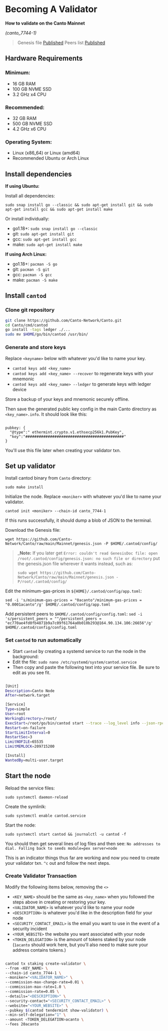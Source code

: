 # Becoming A Validator

**How to validate on the Canto Mainnet**

*(canto_7744-1)*

> Genesis file [Published](https://github.com/Canto-Network/Canto/raw/main/Mainnet/genesis.json)
> Peers list [Published](https://github.com/Canto-Network/Canto/blob/main/Mainnet/peers.txt)

## Hardware Requirements

### Minimum:
* 16 GB RAM
* 100 GB NVME SSD
* 3.2 GHz x4 CPU

### Recommended:
* 32 GB RAM
* 500 GB NVME SSD
* 4.2 GHz x6 CPU

### Operating System:
* Linux (x86_64) or Linux (amd64)
* Recommended Ubuntu or Arch Linux

## Install dependencies 

**If using Ubuntu:**

Install all dependencies:

`sudo snap install go --classic && sudo apt-get install git && sudo apt-get install gcc && sudo apt-get install make`

Or install individually:

* go1.18+: `sudo snap install go --classic`
* git: `sudo apt-get install git`
* gcc: `sudo apt-get install gcc`
* make: `sudo apt-get install make`

**If using Arch Linux:**

* go1.18+: `pacman -S go`
* git: `pacman -S git`
* gcc: `pacman -S gcc`
* make: `pacman -S make`

## Install `cantod`

### Clone git repository

```bash
git clone https://github.com/Canto-Network/Canto.git
cd Canto/cmd/cantod
go install -tags ledger ./...
sudo mv $HOME/go/bin/cantod /usr/bin/

```

### Generate and store keys

Replace `<keyname>` below with whatever you'd like to name your key.

*  `cantod keys add <key_name>`
*  `cantod keys add <key_name> --recover` to regenerate keys with your mnemonic
*  `cantod keys add <key_name> --ledger` to generate keys with ledger device

Store a backup of your keys and mnemonic securely offline.

Then save the generated public key config in the main Canto directory as `<key_name>.info`. It should look like this:

```

pubkey: {
  "@type":" ethermint.crypto.v1.ethsecp256k1.PubKey",
  "key":"############################################"
}

```

You'll use this file later when creating your validator txn.

## Set up validator

Install cantod binary from `Canto` directory: 

`sudo make install`

Initialize the node. Replace `<moniker>` with whatever you'd like to name your validator.

`cantod init <moniker> --chain-id canto_7744-1`

If this runs successfully, it should dump a blob of JSON to the terminal.

Download the Genesis file: 

`wget https://github.com/Canto-Network/Canto/raw/main/Mainnet/genesis.json -P $HOME/.cantod/config/` 

> _**Note:** If you later get `Error: couldn't read GenesisDoc file: open /root/.cantod/config/genesis.json: no such file or directory` put the genesis.json file wherever it wants instead, such as:
> 
> `sudo wget https://github.com/Canto-Network/Canto/raw/main/Mainnet/genesis.json -P/root/.cantod/config/`

Edit the minimum-gas-prices in `${HOME}/.cantod/config/app.toml`:

`sed -i 's/minimum-gas-prices = "0acanto"/minimum-gas-prices = "0.0001acanto"/g' $HOME/.cantod/config/app.toml`

Add persistent peers to `$HOME/.cantod/config/config.toml`:
`sed -i 's/persistent_peers = ""/persistent_peers = "ec770ae4fd0fb4871b9a7c09f61764a0b010b293@164.90.134.106:26656"/g' $HOME/.cantod/config/config.toml`

### Set `cantod` to run automatically

* Start `cantod` by creating a systemd service to run the node in the background: 
* Edit the file: `sudo nano /etc/systemd/system/cantod.service`
* Then copy and paste the following text into your service file. Be sure to edit as you see fit.

```bash

[Unit]
Description=Canto Node
After=network.target

[Service]
Type=simple
User=root
WorkingDirectory=/root/
ExecStart=/root/go/bin/cantod start --trace --log_level info --json-rpc.api eth,txpool,personal,net,debug,web3 --api.enable
Restart=on-failure
StartLimitInterval=0
RestartSec=3
LimitNOFILE=65535
LimitMEMLOCK=209715200

[Install]
WantedBy=multi-user.target

```

## Start the node

Reload the service files: 

`sudo systemctl daemon-reload`

Create the symlinlk: 

`sudo systemctl enable cantod.service`

Start the node: 

`sudo systemctl start cantod && journalctl -u cantod -f`

You should then get several lines of log files and then see: `No addresses to dial. Falling back to seeds module=pex server=node`

This is an indicator things thus far are working and now you need to create your validator txn. `^c` out and follow the next steps.

### Create Validator Transaction

Modify the following items below, removing the `<>`

- `<KEY_NAME>` should be the same as `<key_name>` when you followed the steps above in creating or restoring your key.
- `<VALIDATOR_NAME>` is whatever you'd like to name your node
- `<DESCRIPTION>` is whatever you'd like in the description field for your node
- `<SECURITY_CONTACT_EMAIL>` is the email you want to use in the event of a security incident
- `<YOUR_WEBSITE>` the website you want associated with your node
- `<TOKEN_DELEGATION>` is the amount of tokens staked by your node (`1acanto` should work here, but you'll also need to make sure your address contains tokens.)

```bash

cantod tx staking create-validator \
--from <KEY_NAME> \
--chain-id canto_7744-1 \
--moniker="<VALIDATOR_NAME>" \
--commission-max-change-rate=0.01 \
--commission-max-rate=1.0 \
--commission-rate=0.05 \
--details="<DESCRIPTION>" \
--security-contact="<SECURITY_CONTACT_EMAIL>" \
--website="<YOUR_WEBSITE>" \
--pubkey $(cantod tendermint show-validator) \
--min-self-delegation="1" \
--amount <TOKEN_DELEGATION>acanto \
--fees 20acanto

```